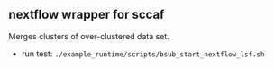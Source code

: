 ## nextflow wrapper for sccaf ##

Merges clusters of over-clustered data set.

* run test:
  `./example_runtime/scripts/bsub_start_nextflow_lsf.sh`
